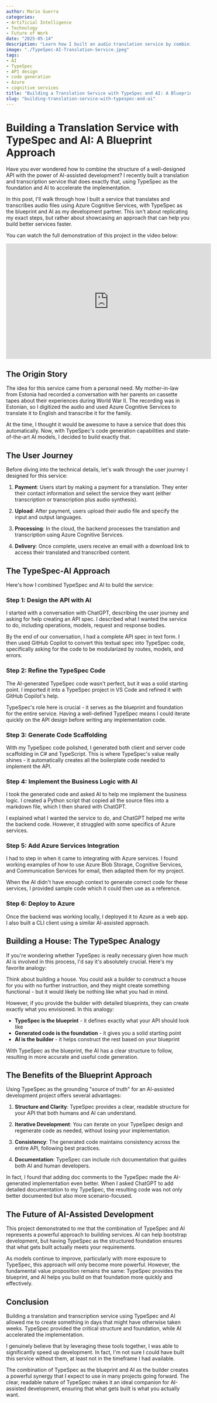 ```yaml
---
author: Mario Guerra
categories:
- Artificial Intelligence
- Technology
- Future of Work
date: "2025-05-14"
description: "Learn how I built an audio translation service by combining TypeSpec for API design with AI-assisted development. This practical approach demonstrates how TypeSpec provides a solid blueprint and foundation for your services, while AI accelerates implementation."
image: "./TypeSpec-AI-Translation-Service.jpeg"
tags:
- AI
- TypeSpec
- API design
- code generation
- Azure
- cognitive services
title: "Building a Translation Service with TypeSpec and AI: A Blueprint Approach"
slug: "building-translation-service-with-typespec-and-ai"
---
```


# Building a Translation Service with TypeSpec and AI: A Blueprint Approach

Have you ever wondered how to combine the structure of a well-designed API with the power of AI-assisted development? I recently built a translation and transcription service that does exactly that, using TypeSpec as the foundation and AI to accelerate the implementation.

In this post, I'll walk through how I built a service that translates and transcribes audio files using Azure Cognitive Services, with TypeSpec as the blueprint and AI as my development partner. This isn't about replicating my exact steps, but rather about showcasing an approach that can help you build better services faster.

You can watch the full demonstration of this project in the video below:

<iframe width="560" height="315" src="https://www.youtube.com/embed/mp5pnAzHw3k" title="YouTube video player" frameborder="0" allow="accelerometer; autoplay; clipboard-write; encrypted-media; gyroscope; picture-in-picture" allowfullscreen></iframe>

## The Origin Story

The idea for this service came from a personal need. My mother-in-law from Estonia had recorded a conversation with her parents on cassette tapes about their experiences during World War II. The recording was in Estonian, so I digitized the audio and used Azure Cognitive Services to translate it to English and transcribe it for the family.

At the time, I thought it would be awesome to have a service that does this automatically. Now, with TypeSpec's code generation capabilities and state-of-the-art AI models, I decided to build exactly that.

## The User Journey

Before diving into the technical details, let's walk through the user journey I designed for this service:

1. **Payment**: Users start by making a payment for a translation. They enter their contact information and select the service they want (either transcription or transcription plus audio synthesis).

2. **Upload**: After payment, users upload their audio file and specify the input and output languages.

3. **Processing**: In the cloud, the backend processes the translation and transcription using Azure Cognitive Services.

4. **Delivery**: Once complete, users receive an email with a download link to access their translated and transcribed content.

## The TypeSpec-AI Approach

Here's how I combined TypeSpec and AI to build the service:

### Step 1: Design the API with AI

I started with a conversation with ChatGPT, describing the user journey and asking for help creating an API spec. I described what I wanted the service to do, including operations, models, request and response bodies.

By the end of our conversation, I had a complete API spec in text form. I then used GitHub Copilot to convert this textual spec into TypeSpec code, specifically asking for the code to be modularized by routes, models, and errors.

### Step 2: Refine the TypeSpec Code

The AI-generated TypeSpec code wasn't perfect, but it was a solid starting point. I imported it into a TypeSpec project in VS Code and refined it with GitHub Copilot's help.

TypeSpec's role here is crucial - it serves as the blueprint and foundation for the entire service. Having a well-defined TypeSpec means I could iterate quickly on the API design before writing any implementation code.

### Step 3: Generate Code Scaffolding

With my TypeSpec code polished, I generated both client and server code scaffolding in C# and TypeScript. This is where TypeSpec's value really shines - it automatically creates all the boilerplate code needed to implement the API.

### Step 4: Implement the Business Logic with AI

I took the generated code and asked AI to help me implement the business logic. I created a Python script that copied all the source files into a markdown file, which I then shared with ChatGPT.

I explained what I wanted the service to do, and ChatGPT helped me write the backend code. However, it struggled with some specifics of Azure services.

### Step 5: Add Azure Services Integration

I had to step in when it came to integrating with Azure services. I found working examples of how to use Azure Blob Storage, Cognitive Services, and Communication Services for email, then adapted them for my project.

When the AI didn't have enough context to generate correct code for these services, I provided sample code which it could then use as a reference.

### Step 6: Deploy to Azure

Once the backend was working locally, I deployed it to Azure as a web app. I also built a CLI client using a similar AI-assisted approach.

## Building a House: The TypeSpec Analogy

If you're wondering whether TypeSpec is really necessary given how much AI is involved in this process, I'd say it's absolutely crucial. Here's my favorite analogy:

Think about building a house. You could ask a builder to construct a house for you with no further instruction, and they might create something functional - but it would likely be nothing like what you had in mind.

However, if you provide the builder with detailed blueprints, they can create exactly what you envisioned. In this analogy:

- **TypeSpec is the blueprint** - it defines exactly what your API should look like
- **Generated code is the foundation** - it gives you a solid starting point 
- **AI is the builder** - it helps construct the rest based on your blueprint

With TypeSpec as the blueprint, the AI has a clear structure to follow, resulting in more accurate and useful code generation.

## The Benefits of the Blueprint Approach

Using TypeSpec as the grounding "source of truth" for an AI-assisted development project offers several advantages:

1. **Structure and Clarity**: TypeSpec provides a clear, readable structure for your API that both humans and AI can understand.

2. **Iterative Development**: You can iterate on your TypeSpec design and regenerate code as needed, without losing your implementation.

3. **Consistency**: The generated code maintains consistency across the entire API, following best practices.

4. **Documentation**: TypeSpec can include rich documentation that guides both AI and human developers.

In fact, I found that adding doc comments to the TypeSpec made the AI-generated implementation even better. When I asked ChatGPT to add detailed documentation to my TypeSpec, the resulting code was not only better documented but also more scenario-focused.

## The Future of AI-Assisted Development

This project demonstrated to me that the combination of TypeSpec and AI represents a powerful approach to building services. AI can help bootstrap development, but having TypeSpec as the structured foundation ensures that what gets built actually meets your requirements.

As models continue to improve, particularly with more exposure to TypeSpec, this approach will only become more powerful. However, the fundamental value proposition remains the same: TypeSpec provides the blueprint, and AI helps you build on that foundation more quickly and effectively.

## Conclusion

Building a translation and transcription service using TypeSpec and AI allowed me to create something in days that might have otherwise taken weeks. TypeSpec provided the critical structure and foundation, while AI accelerated the implementation.

I genuinely believe that by leveraging these tools together, I was able to significantly speed up development. In fact, I'm not sure I could have built this service without them, at least not in the timeframe I had available.

The combination of TypeSpec as the blueprint and AI as the builder creates a powerful synergy that I expect to use in many projects going forward. The clear, readable nature of TypeSpec makes it an ideal companion for AI-assisted development, ensuring that what gets built is what you actually want.